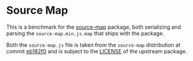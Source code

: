 # Source Map

This is a benchmark for the [source-map](https://github.com/mozilla/source-map)
package, both serializing and parsing the `source-map.min.js.map` that ships
with the package.

Both the `source-map.js` file is taken from the `source-map` distribution at
commit [eb182f0](https://github.com/mozilla/source-map/tree/eb182f0) and is
subject to the
[LICENSE](https://github.com/mozilla/source-map/blob/master/LICENSE) of the
upstream package.
